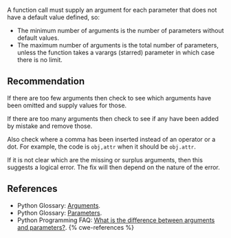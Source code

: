 A function call must supply an argument for each parameter that does not have a default value defined, so:

* The minimum number of arguments is the number of parameters without default values.
* The maximum number of arguments is the total number of parameters, unless the function takes a varargs (starred) parameter in which case there is no limit.

## Recommendation
If there are too few arguments then check to see which arguments have been omitted and supply values for those.

If there are too many arguments then check to see if any have been added by mistake and remove those.

Also check where a comma has been inserted instead of an operator or a dot. For example, the code is `obj,attr` when it should be `obj.attr`.

If it is not clear which are the missing or surplus arguments, then this suggests a logical error. The fix will then depend on the nature of the error.


## References
* Python Glossary: [Arguments](https://docs.python.org/2/glossary.html#term-argument).
* Python Glossary: [Parameters](https://docs.python.org/glossary.html#term-parameter).
* Python Programming FAQ: [ What is the difference between arguments and parameters?](https://docs.python.org/2/faq/programming.html#faq-argument-vs-parameter).
{% cwe-references %}
